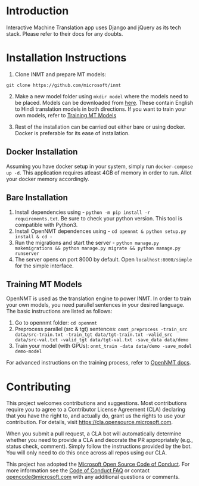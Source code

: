 # Introduction
Interactive Machine Translation app uses Django and jQuery as its tech stack. Please refer to their docs for any doubts.

# Installation Instructions

1. Clone INMT and prepare MT models:
```
git clone https://github.com/microsoft/inmt
```
2. Make a new model folder using `mkdir model` where the models need to be placed. Models can be downloaded from [here](https://microsoftapc-my.sharepoint.com/:f:/g/personal/taganu_microsoft_com/EpG0E6SEqH9Eso4xChI14BQBxGDML3F7ksZ8Ibf1SZI46w?e=SVBmpA). These contain English to Hindi translation models in both directions. If you want to train your own models, refer to [Training MT Models](#training-mt-models)

3. Rest of the installation can be carried out either bare or using docker. Docker is preferable for its ease of installation.

## Docker Installation
Assuming you have docker setup in your system, simply run `docker-compose up -d`. This application requires atleast 4GB of memory in order to run. Allot your docker memory accordingly.

## Bare Installation
1. Install dependencies using - `python -m pip install -r requirements.txt`. Be sure to check your python version. This tool is compatible with Python3.
2. Install OpenNMT dependences using - `cd opennmt & python setup.py install & cd -`
3. Run the migrations and start the server - `python manage.py makemigrations && python manage.py migrate && python manage.py runserver`
4. The server opens on port 8000 by default. Open `localhost:8000/simple` for the simple interface.

## Training MT Models
OpenNMT is used as the translation engine to power INMT. In order to train your own models, you need parallel sentences in your desired language. The basic instructions are listed as follows:
1. Go to opennmt folder: `cd opennmt`
2. Preprocess parallel (src & tgt) sentences: 
```onmt_preprocess -train_src data/src-train.txt -train_tgt data/tgt-train.txt -valid_src data/src-val.txt -valid_tgt data/tgt-val.txt -save_data data/demo```
3. Train your model (with GPUs): 
```onmt_train -data data/demo -save_model demo-model```

For advanced instructions on the training process, refer to [OpenNMT docs](https://opennmt.net/OpenNMT-py/quickstart.html).

# Contributing

This project welcomes contributions and suggestions.  Most contributions require you to agree to a
Contributor License Agreement (CLA) declaring that you have the right to, and actually do, grant us
the rights to use your contribution. For details, visit https://cla.opensource.microsoft.com.

When you submit a pull request, a CLA bot will automatically determine whether you need to provide
a CLA and decorate the PR appropriately (e.g., status check, comment). Simply follow the instructions
provided by the bot. You will only need to do this once across all repos using our CLA.

This project has adopted the [Microsoft Open Source Code of Conduct](https://opensource.microsoft.com/codeofconduct/).
For more information see the [Code of Conduct FAQ](https://opensource.microsoft.com/codeofconduct/faq/) or
contact [opencode@microsoft.com](mailto:opencode@microsoft.com) with any additional questions or comments.
